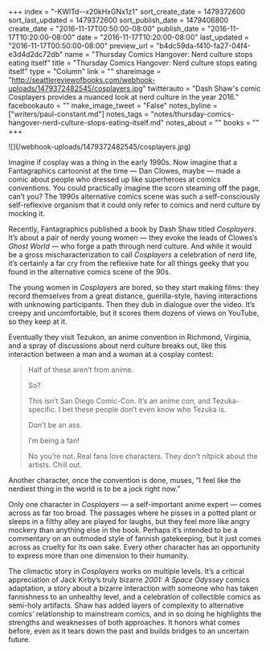 +++
index = "-KWlTd--x20kHxGNx1z1"
sort_create_date = 1479372600
sort_last_updated = 1479372600
sort_publish_date = 1479406800
create_date = "2016-11-17T00:50:00-08:00"
publish_date = "2016-11-17T10:20:00-08:00"
date = "2016-11-17T10:20:00-08:00"
last_updated = "2016-11-17T00:50:00-08:00"
preview_url = "b4dc59da-f410-fa27-04f4-e3d4d2dc72db"
name = "Thursday Comics Hangover: Nerd culture stops eating itself"
title = "Thursday Comics Hangover: Nerd culture stops eating itself"
type = "Column"
link = ""
shareimage = "http://seattlereviewofbooks.com/webhook-uploads/1479372482545/cosplayers.jpg"
twitterauto = "Dash Shaw's comic Cosplayers provides a nuanced look at nerd culture in the year 2016."
facebookauto = ""
make_image_tweet = "False"
notes_byline = ["writers/paul-constant.md"]
notes_tags = "notes/thursday-comics-hangover-nerd-culture-stops-eating-itself.md"
notes_about = ""
books = ""
+++
<p class="image">![](/webhook-uploads/1479372482545/cosplayers.jpg)</p>

Imagine if cosplay was a thing in the early 1990s. Now imagine that a Fantagraphics cartoonist at the time — Dan Clowes, maybe — made a comic about people who dressed up like superheroes at comics conventions. You could practically imagine the scorn steaming off the page, can’t you? The 1990s alternative comics scene was such a self-consciously self-reflexive organism that it could only refer to comics and nerd culture by mocking it.

Recently, Fantagraphics published a book by Dash Shaw titled *Cosplayers*. It’s about a pair of nerdy young women — they evoke the leads of Clowes’s *Ghost World* — who forge a path through nerd culture. And while it would be a gross mischaracterization to call *Cosplayers* a celebration of nerd life, it’s certainly a far cry from the reflexive hate for all things geeky that you found in the alternative comics scene of the 90s.

The young women in *Cosplayers* are bored, so they start making films: they record themselves from a great distance, guerilla-style, having interactions with unknowing participants. Then they dub in dialogue over the video. It’s creepy and uncomfortable, but it scores them dozens of views on YouTube, so they keep at it. 

Eventually they visit Tezukon, an anime convention in Richmond, Virginia, and a spray of discussions about nerd culture breaks out, like this interaction between a man and a woman at a cosplay contest:

<blockquote><p>Half of these aren’t from anime.</p>

<p>So? </p>

<p>This isn’t San Diego Comic-Con. It’s an anime con, and Tezuka-specific. I bet these people don’t even know who Tezuka is. </p>

<p>Don’t be an ass. </p>

<p>I’m being a fan! </p>

<p>No you’re not. Real fans love characters. They don’t nitpick about the artists. Chill out.</p></blockquote>

Another character, once the convention is done, muses, “I feel like the nerdiest thing in the world is to be a jock right now.” 

Only one character in *Cosplayers* — a self-important anime expert — comes across as far too broad. The passages where he pisses in a potted plant or sleeps in a filthy alley are played for laughs, but they feel more like angry mockery than anything else in the book. Perhaps it’s intended to be a commentary on an outmoded style of fannish gatekeeping, but it just comes across as cruelty for its own sake. Every other character has an opportunity to express more than one dimension to their humanity. 

The climactic story in *Cosplayers* works on multiple levels. It’s a critical appreciation of Jack Kirby’s truly bizarre *2001: A Space Odyssey* comics adaptation, a story about a bizarre interaction with someone who has taken fannishness to an unhealthy level, and a celebration of collectible comics as semi-holy artifacts. Shaw has added layers of complexity to alternative comics’ relationship to mainstream comics, and in so doing he highlights the strengths and weaknesses of both approaches. It honors what comes before, even as it tears down the past and builds bridges to an uncertain future. 
